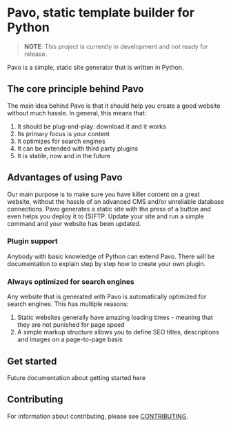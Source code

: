 # Pavo, static template builder for Python

> **NOTE**: This project is currently in development and not ready for release.

Pavo is a simple, static site generator that is written in Python.

## The core principle behind Pavo
The main idea behind Pavo is that it should help you create a good website without much hassle. In general, this means that:
1. It should be plug-and-play: download it and it works
2. Its primary focus is your content
3. It optimizes for search engines
4. It can be extended with third party plugins
5. It is stable, now and in the future

## Advantages of using Pavo
Our main purpose is to make sure you have killer content on a great website, without the hassle of an advanced CMS and/or unreliable database connections. Pavo generates a static site with the press of a button and even helps you deploy it to (S)FTP. Update your site and run a simple command and your website has been updated.

### Plugin support
Anybody with basic knowledge of Python can extend Pavo. There will be documentation to explain step by step how to create your own plugin.

### Always optimized for search engines
Any website that is generated with Pavo is automatically optimized for search engines. This has multiple reasons:
1. Static websites generally have amazing loading times - meaning that they are not punished for page speed
2. A simple markup structure allows you to define SEO titles, descriptions and images on a page-to-page basis

## Get started
Future documentation about getting started here

## Contributing
For information about contributing, please see [CONTRIBUTING](CONTRIBUTING.md).

